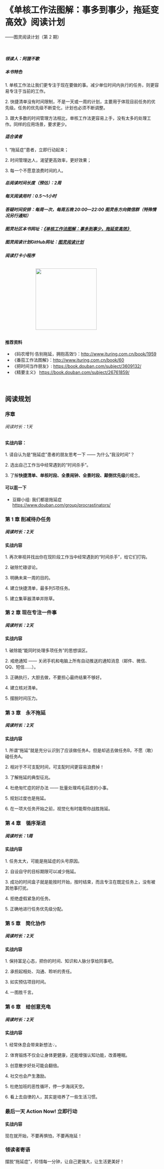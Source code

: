 # 《单核工作法图解：事多到事少，拖延变高效》阅读计划

——图灵阅读计划（第 2 期）  

<br>

##### 领读人：阿狸不歌     

##### 本书特色

1. 单核工作法让我们更专注于现在要做的事。减少单位时间内执行的任务，则更容易专注于当前的工作。

2. 快捷清单没有时间限制，不是一天或一周的计划，主要用于体现目前任务的优先级。任务的优先级不断变化，计划也必须不断调整。

3. 跟大多数的时间管理方法相比，单核工作法更容易上手，没有太多的处理工作。同样的应用场景，要求更少。


##### 适合读者

1. “拖延症”患者，立即行动起来；

2. 时间管理达人，渴望更高效率，更好效果；

3. 每一个不愿意浪费时间的人。


##### 总阅读时间长度（预估）：2周 
##### 每天阅读用时：0.5～1小时
##### 答疑时间安排：每周一次，每周五晚 20:00—22:00 图灵各方向微信群（特殊情况另行通知）

##### 图灵社区本书网址：[《单核工作法图解：事多到事少，拖延变高效》](http://www.ituring.com.cn/book/1925)   

##### 图灵阅读计划GitHub网址：[图灵阅读计划](https://github.com/BetterTuring/turingWeChatGroups) 

##### 阅读打卡小程序
<img src="http://file.ituring.com.cn/Original/17104289ca1c843e27f9" Width="200" style = "margin: 10px 100px"/>


#### 推荐资料 

- 《码农增刊·告别拖延，拥抱高效!》：<a href="http://www.ituring.com.cn/book/1959">http://www.ituring.com.cn/book/1959</a>
- 《番茄工作法图解》：<a href="http://www.ituring.com.cn/book/60">http://www.ituring.com.cn/book/60</a>
- 《把时间当作朋友》: <a href="https://book.douban.com/subject/3609132/">https://book.douban.com/subject/3609132/</a>
- 《精要主义》 <a href="https://book.douban.com/subject/26761859/">https://book.douban.com/subject/26761859/</a>

<br>

## 阅读规划

<div style="margin-top:15px"></div>

### 序章

###### 阅读时长：1天

#### 实战内容：

1. 请自认为是“拖延症”患者的朋友思考一下 —— 为什么“我没时间”？
  
2. 选出自己工作当中经常遇到的“时间杀手”。
  
3. 了解**快捷清单、单核时段、全景闹钟、全景时段、颠倒优先级**的概念。
  

####  可以逛一下

- 豆瓣小组: 我们都是拖延症 <a href="https://www.douban.com/group/procrastinators/">https://www.douban.com/group/procrastinators/</a>

<div style="margin-top:25px"></div>

### 第 1 章 削减待办任务

##### 阅读时长：2天

#### 实战内容

1. 再次审视并找出你在现阶段工作当中经常遇到的“时间杀手”，给它们打钩。

2. 破除忙碌谬论。

3. 明确未来一周的目的。

4. 建立快捷清单，最多列5项任务。

5. 建立集草器清单并除草。



### 第 2 章 现在专注一件事

##### 阅读时长：2天

#### 实战内容

1. 破除能“能同时处理多项任务”的思想误区。

2. 戒绝通知 —— 关闭手机和电脑上所有自动推送的通知消息（邮件、微信、QQ、短信……）。

3. 正确执行，大胆去做，不要担心最终结果不够好。

4. 建立核对清单。

5. 摆脱时间压力。


<div style="margin-top:25px"></div>


### 第 3 章　永不拖延

##### 阅读时长：2天

#### 实战内容

1. 所谓“拖延”就是充分认识到了应该做任务A，但是却逃去做任务B，不愿（敢）碰任务A。

2. 相对于不可支配时间，可支配时间更容易浪费掉！

3. 了解拖延的典型征兆。

4. 杜绝匆忙症的好办法 —— 批量处理鸡毛蒜皮的小事。

5. 规划过度也是拖延。

6. 在一项大任务开始之前，视觉化有时能帮你战胜拖延。


<div style="margin-top:25px"></div>



### 第 4 章　循序渐进

##### 阅读时长：1周

#### 实战内容

1. 任务太大，可能是拖延症的头号原因。
 
2. 自设自守的目标期限可以减少拖延。

3. 成功的时间盒子就是能按时开始，按时结束，而且专注在既定任务上，没有被其他事打扰。

4. 拒绝虚假紧急的任务。

5. 正确地进行任务优先级分配。



<div style="margin-top:25px"></div>



### 第 5 章　简化协作

##### 阅读时长：2天

#### 实战内容

1. 保持富足心态，把你的时间、知识和人脉分享给同事吧。

2. 承担起相处、沟通、聆听的责任。

3. 如实预估项目时间。

4. 一图胜千言。


<div style="margin-top:25px"></div>


### 第 6 章　给创意充电

##### 阅读时长：2天

#### 实战内容

1. 经常休息会带来新想法💡。

2. 体育锻炼不仅会让身体更健康，还能增强认知功能，改善睡眠。

3. 创意散步好处可能会翻倍。

4. 社交也会产生激励。

5. 杜绝加班的恶性循环，停一步海阔天空。

6. 看上去自律的人，其实是培养了一些生活习惯。

<div style="margin-top:25px"></div>


### 最后一天 Action Now! 立即行动

#### 实战内容

现在就开始，不要再惧怕，不要再拖延！

### 领读者寄语

摆脱“拖延症”，珍惜每一分钟，让自己更强大，让生活更美好！
